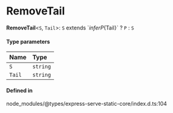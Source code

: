 # RemoveTail

 **RemoveTail**<`S`, `Tail`\>: `S` extends \`${infer P}${Tail}\` ? `P` : `S`

#### Type parameters

| Name | Type |
| :------ | :------ |
| `S` | `string` |
| `Tail` | `string` |

#### Defined in

node_modules/@types/express-serve-static-core/index.d.ts:104
